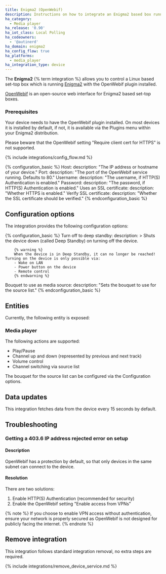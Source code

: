 ```yaml
---
title: Enigma2 (OpenWebif)
description: Instructions on how to integrate an Enigma2 based box running OpenWebif into Home Assistant.
ha_category:
  - Media player
ha_release: '0.90'
ha_iot_class: Local Polling
ha_codeowners:
  - '@autinerd'
ha_domain: enigma2
ha_config_flow: true
ha_platforms:
  - media_player
ha_integration_type: device
---
```


The **Enigma2** {% term integration %} allows you to control a Linux based set-top box which is running [Enigma2](https://github.com/oe-alliance/oe-alliance-enigma2) with the OpenWebif plugin installed.

[OpenWebif](https://github.com/E2OpenPlugins/e2openplugin-OpenWebif) is an open-source web interface for Enigma2 based set-top boxes.

### Prerequisites

Your device needs to have the OpenWebif plugin installed. On most devices it is installed by default, if not, it is available via the Plugins menu within your Enigma2 distribution.

Please beware that the OpenWebif setting "Require client cert for HTTPS" is not supported.

{% include integrations/config_flow.md %}

{% configuration_basic %}
Host:
    description: "The IP address or hostname of your device."
Port:
    description: "The port of the OpenWebif service running. Defaults to 80."
Username:
    description: "The username, if HTTP(S) Authentication is enabled."
Password:
    description: "The password, if HTTP(S) Authentication is enabled."
Uses an SSL certificate:
    description: "Whether HTTPS is enabled."
Verify SSL certificate:
    description: "Whether the SSL certificate should be verified."
{% endconfiguration_basic %}

## Configuration options

The integration provides the following configuration options:

{% configuration_basic %}
Turn off to deep standby:
    description: >
        Shuts the device down (called Deep Standby) on turning off the device.

        {% warning %}
        When the device is in Deep Standby, it can no longer be reached! Turning on the device is only possible via:
        - Wake on LAN
        - Power button on the device
        - Remote control
        {% endwarning %}
Bouquet to use as media source:
    description: "Sets the bouquet to use for the source list."
{% endconfiguration_basic %}

## Entities

Currently, the following entity is exposed:

### Media player

The following actions are supported:

- Play/Pause
- Channel up and down (represented by previous and next track)
- Volume control
- Channel switching via source list

The bouquet for the source list can be configured via the Configuration options.

## Data updates

This integration fetches data from the device every 15 seconds by default.

## Troubleshooting

### Getting a 403.6 IP address rejected error on setup

#### Description

OpenWebif has a protection by default, so that only devices in the same subnet can connect to the device.

#### Resolution

There are two solutions:

1. Enable HTTP(S) Authentication (recommended for security)
2. Enable the OpenWebif setting "Enable access from VPNs"

{% note %}
If you choose to enable VPN access without authentication, ensure your network is properly secured as OpenWebif is not designed for publicly facing the internet.
{% endnote %}

## Remove integration

This integration follows standard integration removal, no extra steps are required.

{% include integrations/remove_device_service.md %}
